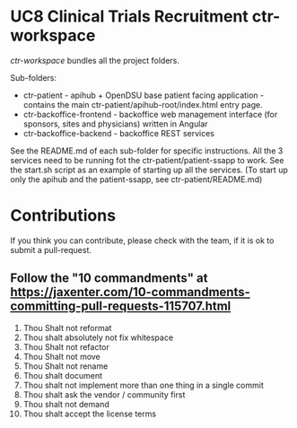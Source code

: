 # UC8 Clinical Trials Recruitment ctr-workspace

*ctr-workspace*  bundles all the project folders.

Sub-folders:


* ctr-patient - apihub + OpenDSU base patient facing application - contains the main ctr-patient/apihub-root/index.html entry page.
* ctr-backoffice-frontend - backoffice web management interface (for sponsors, sites and physicians) written in Angular
* ctr-backoffice-backend - backoffice REST services


See the README.md of each sub-folder for specific instructions.
All the 3 services need to be running fot the ctr-patient/patient-ssapp to work.
See the start.sh script as an example of starting up all the services.
(To start up only the apihub and the patient-ssapp, see ctr-patient/README.md)

# Contributions

If you think you can contribute, please check with the team, if it is ok to submit a pull-request.

## Follow the "10 commandments" at https://jaxenter.com/10-commandments-committing-pull-requests-115707.html

1. Thou Shalt not reformat
2. Thou shalt absolutely not fix whitespace
3. Thou Shalt not refactor
4. Thou Shalt not move
5. Thou Shalt not rename
7. Thou shalt document
8. Thou shalt not implement more than one thing in a single commit
9. Thou shalt ask the vendor / community first
10. Thou shalt not demand
11. Thou shalt accept the license terms

